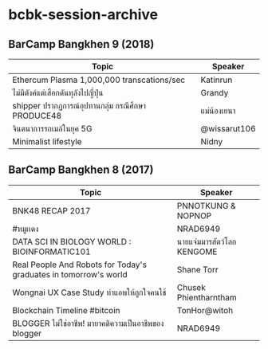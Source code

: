 # bcbk-session-archive

## BarCamp Bangkhen 9 (2018)

| Topic | Speaker |
| --- | --- |
| Ethercum Plasma 1,000,000 transcations/sec | Katinrun |
| ไม่มีตังค์แต่เสือกดันทุลังไปญี่ปุ่น | Grandy |
| shipper ปรากฏการณ์อุปทานกลุ่ม กรณึศึกษา PRODUCE48 | แม่น้องเยนา |
| จินตนาการรถเมล์ในยุค 5G | @wissarut106 |
| Minimalist lifestyle | Nidny |

## BarCamp Bangkhen 8 (2017)

| Topic | Speaker |
| --- | --- |
| BNK48 RECAP 2017 | PNNOTKUNG & NOPNOP |
| #หมูเเดง | NRAD6949 |
| DATA SCI IN BIOLOGY WORLD : BIOINFORMATIC101 | นายแจ่มมารสัตว์โลก KENGOME |
| Real People And Robots for Today's graduates in tomorrow's world | Shane Torr |
| Wongnai UX Case Study ทำแอพให้ถูกใจคนใช้ | Chusek Phientharntham |
| Blockchain Timeline #bitcoin | TonHor@witoh |
| BLOGGER ไม่ใช่อาชีพ! มายาคติความเป็นอาชีพของ blogger | NRAD6949 |
